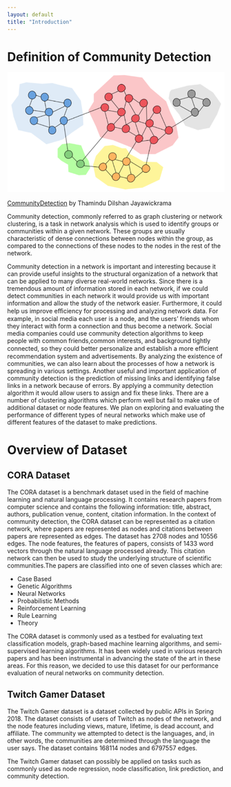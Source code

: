```yaml
---
layout: default
title: "Introduction"
---
```


# Definition of Community Detection

![community_detection](figures/community_detection.png)

[CommunityDetection](https://towardsdatascience.com/community-detection-algorithms-9bd8951e7dae) by Thamindu Dilshan Jayawickrama

Community detection, commonly referred to as graph clustering or network clustering, is a task in network analysis which is used to identify groups or communities within a given network. These groups are usually characteristic of dense connections between nodes within the group, as compared to the connections of these nodes to the nodes in the rest of the network.

Community detection in a network is important and interesting because it can provide useful insights to the structural organization of a network that can be applied to many diverse real-world networks. Since there is a tremendous amount of information stored in each network, if we could detect communities in each network it would provide us with important information and allow the study of the network easier. Furthermore, it could help us improve eﬀiciency for processing and analyzing network data. For example, in social media each user is a node, and the users’ friends whom they interact with form a connection and thus become a network. Social media companies could use community detection algorithms to keep people with common friends,common interests, and background tightly connected, so they could better personalize and establish a more eﬀicient recommendation system and advertisements. By analyzing the existence of communities, we can also learn about the processes of how a network is spreading in various settings. Another useful and important application of community detection is the prediction of missing links and identifying false links in a network because of errors. By applying a community detection algorithm it would allow users to assign and fix these links. There are a number of clustering algorithms which perform well but fail to make use of additional dataset or node features. We plan on exploring and evaluating the performance of different types of neural networks which make use of different features of the dataset to make predictions.

# Overview of Dataset
## CORA Dataset

The CORA dataset is a benchmark dataset used in the field of machine learning and natural language processing. It contains research papers from computer science and contains the following information: title, abstract, authors, publication venue, content, citation information. In the context of community detection, the CORA dataset can be represented as a citation network, where papers are represented as nodes and citations between papers are represented as edges. The dataset has 2708 nodes and 10556 edges. The node features, the features of papers, consists of 1433 word vectors through the natural language processed already. This citation network can then be used to study the underlying structure of scientific communities.The papers are classified into one of seven classes which are:

* Case Based
* Genetic Algorithms
* Neural Networks
* Probabilistic Methods
* Reinforcement Learning
* Rule Learning
* Theory

The CORA dataset is commonly used as a testbed for evaluating text classification models, graph-based machine learning algorithms, and semi-supervised learning algorithms. It has been widely used in various research papers and has been instrumental in advancing the state of the art in these areas. For this reason, we decided to use this dataset for our performance evaluation of neural networks on community detection.

## Twitch Gamer Dataset

The Twitch Gamer dataset is a dataset collected by public APIs in Spring 2018. The dataset consists of users of Twitch as nodes of the network, and the node features including views, mature, lifetime, is dead account, and affiliate. The community we attempted to detect is the languages, and, in other words, the communities are determined through the language the user says. The dataset contains 168114 nodes and 6797557 edges. 

The Twitch Gamer dataset can possibly be applied on tasks such as commonly used as node regression, node classification, link prediction, and community detection.
